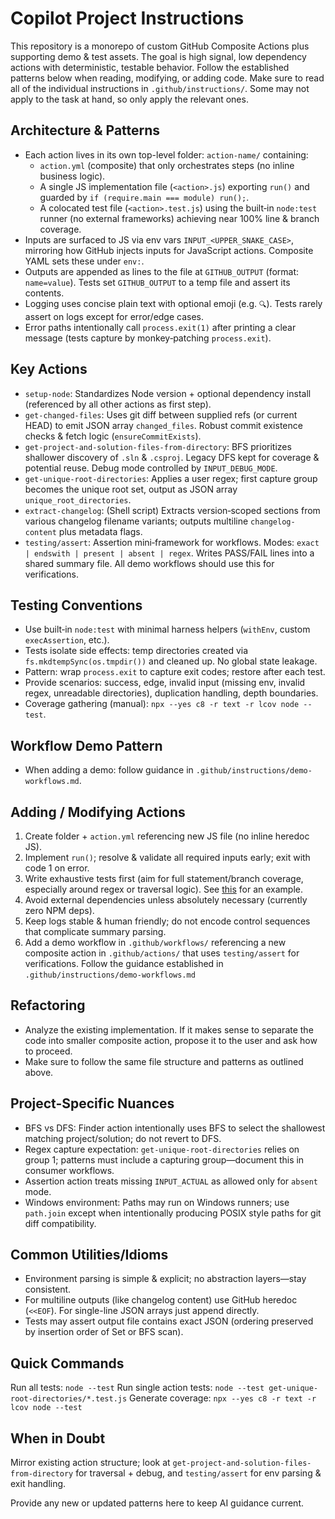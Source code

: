 # Copilot Project Instructions

This repository is a monorepo of custom GitHub Composite Actions plus supporting demo & test assets. The goal is high signal, low dependency actions with deterministic, testable behavior. Follow the established patterns below when reading, modifying, or adding code. Make sure to read all of the individual instructions in `.github/instructions/`.  Some may not apply to the task at hand, so only apply the relevant ones.

## Architecture & Patterns
- Each action lives in its own top-level folder: `action-name/` containing:
  - `action.yml` (composite) that only orchestrates steps (no inline business logic).
  - A single JS implementation file (`<action>.js`) exporting `run()` and guarded by `if (require.main === module) run();`.
  - A colocated test file (`<action>.test.js`) using the built‑in `node:test` runner (no external frameworks) achieving near 100% line & branch coverage.
- Inputs are surfaced to JS via env vars `INPUT_<UPPER_SNAKE_CASE>`, mirroring how GitHub injects inputs for JavaScript actions. Composite YAML sets these under `env:`.
- Outputs are appended as lines to the file at `GITHUB_OUTPUT` (format: `name=value`). Tests set `GITHUB_OUTPUT` to a temp file and assert its contents.
- Logging uses concise plain text with optional emoji (e.g. `🔍`). Tests rarely assert on logs except for error/edge cases.
- Error paths intentionally call `process.exit(1)` after printing a clear message (tests capture by monkey‑patching `process.exit`).

## Key Actions
- `setup-node`: Standardizes Node version + optional dependency install (referenced by all other actions as first step).
- `get-changed-files`: Uses git diff between supplied refs (or current HEAD) to emit JSON array `changed_files`. Robust commit existence checks & fetch logic (`ensureCommitExists`).
- `get-project-and-solution-files-from-directory`: BFS prioritizes shallower discovery of `.sln` & `.csproj`. Legacy DFS kept for coverage & potential reuse. Debug mode controlled by `INPUT_DEBUG_MODE`.
- `get-unique-root-directories`: Applies a user regex; first capture group becomes the unique root set, output as JSON array `unique_root_directories`.
- `extract-changelog`: (Shell script) Extracts version‑scoped sections from various changelog filename variants; outputs multiline `changelog-content` plus metadata flags.
- `testing/assert`: Assertion mini‑framework for workflows. Modes: `exact | endswith | present | absent | regex`. Writes PASS/FAIL lines into a shared summary file. All demo workflows should use this for verifications.

## Testing Conventions
- Use built‑in `node:test` with minimal harness helpers (`withEnv`, custom `execAssertion`, etc.).
- Tests isolate side effects: temp directories created via `fs.mkdtempSync(os.tmpdir())` and cleaned up. No global state leakage.
- Pattern: wrap `process.exit` to capture exit codes; restore after each test.
- Provide scenarios: success, edge, invalid input (missing env, invalid regex, unreadable directories), duplication handling, depth boundaries.
- Coverage gathering (manual): `npx --yes c8 -r text -r lcov node --test`.

## Workflow Demo Pattern
- When adding a demo: follow guidance in `.github/instructions/demo-workflows.md`.

## Adding / Modifying Actions
1. Create folder + `action.yml` referencing new JS file (no inline heredoc JS).
2. Implement `run()`; resolve & validate all required inputs early; exit with code 1 on error.
3. Write exhaustive tests first (aim for full statement/branch coverage, especially around regex or traversal logic).  See [this](../get-unique-root-directories/unique-root-directories.test.js) for an example.
4. Avoid external dependencies unless absolutely necessary (currently zero NPM deps).
5. Keep logs stable & human friendly; do not encode control sequences that complicate summary parsing.
6. Add a demo workflow in `.github/workflows/` referencing a new composite action in `.github/actions/` that uses `testing/assert` for verifications. Follow the guidance established in `.github/instructions/demo-workflows.md`

## Refactoring
- Analyze the existing implementation.  If it makes sense to separate the code into smaller composite action, propose it to the user and ask how to proceed.
- Make sure to follow the same file structure and patterns as outlined above.

## Project-Specific Nuances
- BFS vs DFS: Finder action intentionally uses BFS to select the shallowest matching project/solution; do not revert to DFS.
- Regex capture expectation: `get-unique-root-directories` relies on group 1; patterns must include a capturing group—document this in consumer workflows.
- Assertion action treats missing `INPUT_ACTUAL` as allowed only for `absent` mode.
- Windows environment: Paths may run on Windows runners; use `path.join` except when intentionally producing POSIX style paths for git diff compatibility.

## Common Utilities/Idioms
- Environment parsing is simple & explicit; no abstraction layers—stay consistent.
- For multiline outputs (like changelog content) use GitHub heredoc (`<<EOF`). For single-line JSON arrays just append directly.
- Tests may assert output file contains exact JSON (ordering preserved by insertion order of Set or BFS scan).

## Quick Commands
Run all tests: `node --test`
Run single action tests: `node --test get-unique-root-directories/*.test.js`
Generate coverage: `npx --yes c8 -r text -r lcov node --test`

## When in Doubt
Mirror existing action structure; look at `get-project-and-solution-files-from-directory` for traversal + debug, and `testing/assert` for env parsing & exit handling.

Provide any new or updated patterns here to keep AI guidance current.
